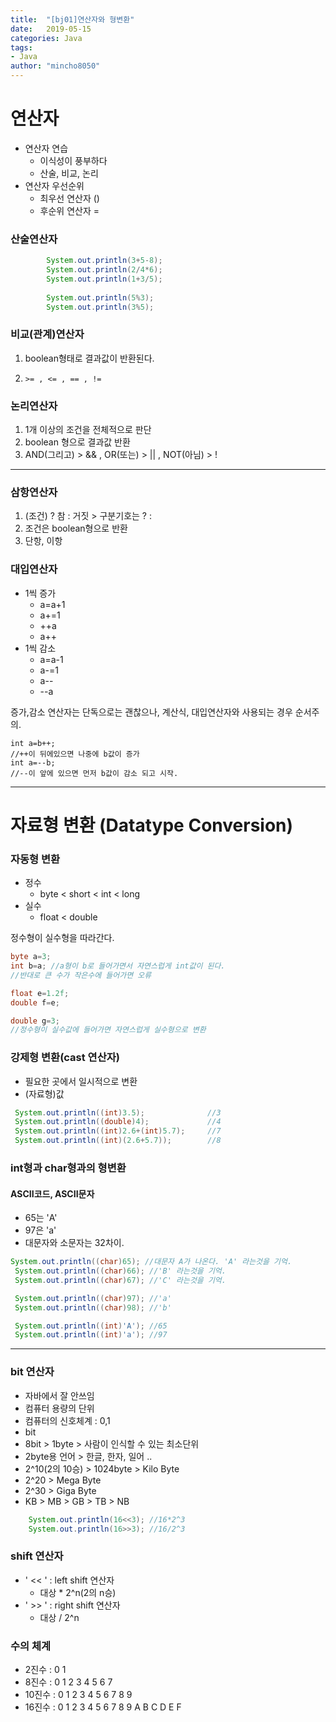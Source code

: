 ```yaml
---
title:  "[bj01]연산자와 형변환"
date:   2019-05-15
categories: Java
tags: 
- Java
author: "mincho8050"
---
```


# 연산자

- 연산자 연습
  - 이식성이 풍부하다
  - 산술, 비교, 논리
- 연산자 우선순위
  - 최우선 연산자 ()
  - 후순위 연산자 =



### 산술연산자

```java
		System.out.println(3+5-8);
		System.out.println(2/4*6); 
		System.out.println(1+3/5);
		
		System.out.println(5%3); 
		System.out.println(3%5);  
```



### 비교(관계)연산자

1. boolean형태로 결과값이 반환된다.

2. ```
   >= , <= , == , !=
   ```



### 논리연산자

1. 1개 이상의 조건을 전체적으로 판단
2. boolean 형으로 결과값 반환
3. AND(그리고) > && , OR(또는) > || , NOT(아님) > !





------



### 삼항연산자

1. (조건) ? 참 : 거짓    > 구분기호는 ? :
2. 조건은 boolean형으로 반환
3. 단항, 이항



### 대입연산자

- 1씩 증가
  - a=a+1
  - a+=1
  - ++a
  - a++
- 1씩  감소
  - a=a-1
  - a-=1
  - a--
  - --a

증가,감소 연산자는 단독으로는 괜찮으나, 계산식, 대입연산자와 사용되는 경우 순서주의.

```
int a=b++;
//++이 뒤에있으면 나중에 b값이 증가
int a=--b;
//--이 앞에 있으면 먼저 b값이 감소 되고 시작.
```





------



# 자료형 변환 (Datatype Conversion)



### 

### 자동형 변환

- 정수
  - byte < short < int < long
- 실수
  - float < double

정수형이 실수형을 따라간다.

```java
byte a=3;
int b=a; //a형이 b로 들어가면서 자연스럽게 int값이 된다.
//반대로 큰 수가 작은수에 들어가면 오류 

float e=1.2f;
double f=e;

double g=3;
//정수형이 실수값에 들어가면 자연스럽게 실수형으로 변환
```



### 강제형 변환(cast 연산자)

- 필요한 곳에서 일시적으로 변환
- (자료형)값

```java
 System.out.println((int)3.5);				//3
 System.out.println((double)4);				//4
 System.out.println((int)2.6+(int)5.7);		//7
 System.out.println((int)(2.6+5.7));		//8
```



### int형과 char형과의 형변환

#### ASCII코드, ASCII문자

- 65는 'A'  
- 97은 'a'
- 대문자와 소문자는 32차이.

```java
System.out.println((char)65); //대문자 A가 나온다. 'A' 라는것을 기억.
 System.out.println((char)66); //'B' 라는것을 기억.
 System.out.println((char)67); //'C' 라는것을 기억.

 System.out.println((char)97); //'a'
 System.out.println((char)98); //'b'

 System.out.println((int)'A'); //65
 System.out.println((int)'a'); //97
```





------



### bit 연산자

- 자바에서 잘 안쓰임
- 컴퓨터 용량의 단위
- 컴퓨터의 신호체계 : 0,1
- bit
- 8bit > 1byte > 사람이 인식할 수 있는 최소단위
- 2byte용 언어 > 한글, 한자, 일어 ..
- 2^10(2의 10승) > 1024byte > Kilo Byte
- 2^20 > Mega Byte
- 2^30 > Giga Byte
- KB > MB > GB > TB > NB

```java
	System.out.println(16<<3); //16*2^3
	System.out.println(16>>3); //16/2^3
```



### shift 연산자

- ' << ' : left shift 연산자 
  - 대상 * 2^n(2의 n승)
- ' >> ' : right shift 연산자
  - 대상 / 2^n



### 수의 체계

- 2진수 : 0 1
- 8진수 : 0 1 2 3 4 5 6 7 
- 10진수 : 0 1 2 3 4 5 6 7 8 9
- 16진수 : 0 1 2 3 4 5 6 7 8 9 A B C D E F 












